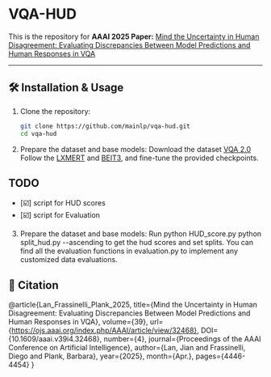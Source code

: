 # VQA-HUD

This is the repository for **AAAI 2025 Paper:** [Mind the Uncertainty in Human Disagreement: Evaluating Discrepancies Between Model Predictions and Human Responses in VQA](https://ojs.aaai.org/index.php/AAAI/article/view/32468/34623)  


---

## 🛠 Installation & Usage

1. Clone the repository:
   ```bash
   git clone https://github.com/mainlp/vqa-hud.git
   cd vqa-hud
2. Prepare the dataset and base models:
   Download the dataset [VQA 2.0](https://visualqa.org) 
   Follow the [LXMERT](https://github.com/airsplay/lxmert) and [BEIT3](https://github.com/microsoft/unilm/blob/master/beit3/README.md),  and fine-tune the provided checkpoints.
## TODO

- [☑️] script for HUD scores
- [☑️] script for Evaluation
3. Prepare the dataset and base models:
   Run
   python HUD_score.py
   python split_hud.py --ascending
   to get the hud scores and set splits.
   You can find all the evaluation functions in evaluation.py to implement any customized data evaluations.

   
## 📄 Citation
@article{Lan_Frassinelli_Plank_2025, 
title={Mind the Uncertainty in Human Disagreement: Evaluating Discrepancies Between Model Predictions and Human Responses in VQA}, 
volume={39}, 
url={https://ojs.aaai.org/index.php/AAAI/article/view/32468}, 
DOI={10.1609/aaai.v39i4.32468}, 
number={4}, 
journal={Proceedings of the AAAI Conference on Artificial Intelligence}, 
author={Lan, Jian and Frassinelli, Diego and Plank, Barbara}, 
year={2025}, 
month={Apr.}, 
pages={4446-4454} 
}
